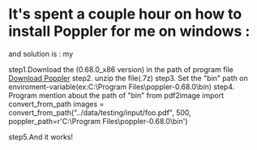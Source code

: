 

# It's spent a couple hour on how to install Poppler for me on windows : 

and  solution is : my

step1.Download the (0.68.0_x86 version) in the path of program file
[Download Poppler](https://blog.alivate.com.au/poppler-windows/)
step2. unzip the file(.7z)
step3. Set the "bin" path on enviroment-variable(ex:C:\Program Files\poppler-0.68.0\bin)
step4. Program mention about the path of "bin"
from pdf2image import convert_from_path
images = convert_from_path("../data/testing/input/foo.pdf",
                           500, poppler_path=r'C:\Program Files\poppler-0.68.0\bin') 

step5.And it works!